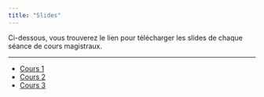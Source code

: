 ```yaml
---
title: "Slides"
---
```


Ci-dessous, vous trouverez le lien pour télécharger les slides de chaque séance de cours magistraux.

---

- [Cours 1](cm1.pptx)
- [Cours 2](cm2.pptx)
- [Cours 3](cm3.pptx)
